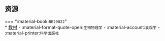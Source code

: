 ## 资源  
=== ":material-book:`BE20022`"  
    * [教材](http://api.cqu-openlib.cn/file?key=iY6fk291vckb) - :material-format-quote-open:`生物物理学` - :material-account:`袁观宇` - :material-printer:`科学出版社`  